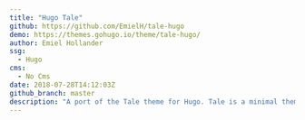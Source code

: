 ```yaml
---
title: "Hugo Tale"
github: https://github.com/EmielH/tale-hugo
demo: https://themes.gohugo.io/theme/tale-hugo/
author: Emiel Hollander
ssg:
  - Hugo
cms:
  - No Cms
date: 2018-07-28T14:12:03Z
github_branch: master
description: "A port of the Tale theme for Hugo. Tale is a minimal theme curated for storytellers."
---
```

